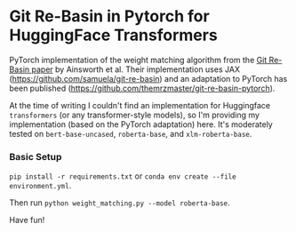 # Git Re-Basin in Pytorch for HuggingFace Transformers

PyTorch implementation of the weight matching algorithm from the [Git Re-Basin paper](https://arxiv.org/abs/2209.04836) by Ainsworth et al. Their implementation uses JAX (https://github.com/samuela/git-re-basin) and an adaptation to PyTorch has been published (https://github.com/themrzmaster/git-re-basin-pytorch).

At the time of writing I couldn't find an implementation for Huggingface `transformers` (or any transformer-style models), so I'm providing my implementation (based on the PyTorch adaptation) here. It's moderately tested on `bert-base-uncased`, `roberta-base`, and `xlm-roberta-base`.

### Basic Setup
`pip install -r requirements.txt` or `conda env create --file environment.yml`.

Then run `python weight_matching.py --model roberta-base`.

Have fun!